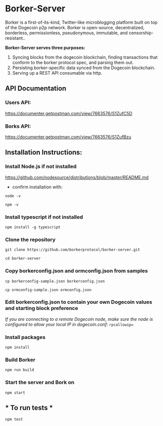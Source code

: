 # Borker-Server

Borker is a first-of-its-kind, Twitter-like microblogging platform built on top of the Dogecoin p2p network. Borker is open-source, decentralized, borderless, permissionless, pseudonymous, immutable, and censorship-resistant..

**Borker-Server serves three purposes:**
  1. Syncing blocks from the dogecoin blockchain, finding transactions that conform to the borker protocol spec, and parsing them out.
  2. Persisting borker-specific data synced from the Dogecoin blockchain.
  3. Serving up a REST API consumable via http.

## API Documentation
### Users API:
https://documenter.getpostman.com/view/7663576/S1ZufC5D
### Borks API:
https://documenter.getpostman.com/view/7663576/S1ZufBzu

## Installation Instructions:

### Install Node.js if not installed
https://github.com/nodesource/distributions/blob/master/README.md

* confirm installation with:

```node -v```

```npm -v```

### Install typescript if not installed
```npm install -g typescript```

### Clone the repository
```git clone https://github.com/borkerprotocol/borker-server.git```

```cd borker-server```

### Copy borkerconfig.json and ormconfig.json from samples
```cp borkerconfig-sample.json borkerconfig.json```

```cp ormconfig-sample.json ormconfig.json```

### Edit borkerconfig.json to contain your own Dogecoin values and starting block preference
*If you are connecting to a remote Dogecoin node, make sure the node is configured to allow your local IP in dogecoin.conf*: ```rpcallowip=```

### Install packages
```npm install```

### Build Borker
```npm run build```

### Start the server and Bork on
```npm start```

## * To run tests *
```npm test```
